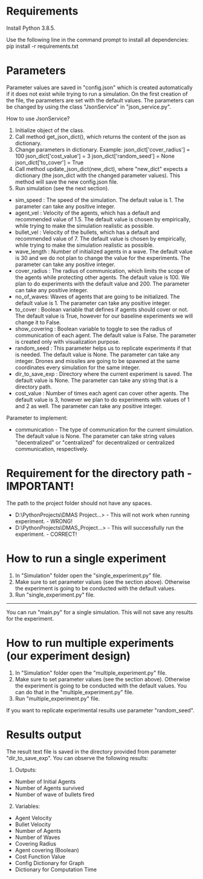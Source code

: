 # Requirements
Install Python 3.8.5.

Use the following line in the command prompt to install all dependencies:
pip install -r requirements.txt

# Parameters
Parameter values are saved in "config.json" which is created automatically if it does not exist while trying to run a simulation. On the first creation of the file, the parameters are set with the default values. The parameters can be changed by using the class "JsonService" in "json_service.py". 

How to use JsonService?
1. Initialize object of the class.
2. Call method get_json_dict(), which returns the content of the json as dictionary.
3. Change parameters in dictionary. Example: 
json_dict['cover_radius'] = 100
json_dict['cost_value'] = 3
json_dict['random_seed'] = None
json_dict['to_cover'] = True
4. Call method update_json_dict(new_dict), where "new_dict" expects a dictionary (the json_dict with the changed parameter values). This method will save the new config.json file.
5. Run simulation (see the next section). 

* sim_speed : The speed of the simulation. The default value is 1. The parameter can take any positive integer.
* agent_vel : Velocity of the agents, which has a default and recommended value of 1.5. The default value is chosen by empirically, while trying to make the simulation realistic as possible.
* bullet_vel : Velocity of the bullets, which has a default and recommended value of 7. The default value is chosen by empirically, while trying to make the simulation realistic as possible.
* wave_length : Number of initialized agents in a wave. The default value is 30 and we do not plan to change the value for the experiments. The parameter can take any positive integer.
* cover_radius : The radius of communication, which limits the scope of the agents while protecting other agents. The default value is 100. We plan to do experiments with the default value and 200. The parameter can take any positive integer.
* no_of_waves: Waves of agents that are going to be initialized. The default value is 1. The parameter can take any positive integer. 
* to_cover : Boolean variable that defines if agents should cover or not. The default value is True, however for our baseline experiments we will change it to False.
* show_covering : Boolean variable to toggle to see the radius of communication of each agent. The default value is False. The parameter is created only with visualization purpose.
* random_seed : This parameter helps us to replicate experiments if that is needed. The default value is None. The parameter can take any integer. Drones and missiles are going to be spawned at the same coordinates every simulation for the same integer.
* dir_to_save_exp : Directory where the current experiment is saved. The default value is None. The parameter can take any string that is a directory path.
* cost_value : Number of times each agent can cover other agents. The default value is 3, however we plan to do experiments with values of 1 and 2 as well. The parameter can take any positive integer.

Parameter to implement:
* communication - The type of communication for the current simulation. The default value is None. The parameter can take string values "decentralized" or "centralized" for decentralized or centralized communication, respectively.

# Requirement for the directory path - IMPORTANT!
The path to the project folder should not have any spaces.
* D:\PythonProjects\DMAS Project\...> - This will not work when running experiment. - WRONG!
* D:\PythonProjects\DMAS_Project\...> - This will successfully run the experiment. - CORRECT!

# How to run a single experiment
1. In "Simulation" folder open the "single_experiment.py" file.
2. Make sure to set parameter values (see the section above). Otherwise the experiment is going to be conducted with the default values.
3. Run "single_experiment.py" file.
------------------------------------
You can run "main.py" for a single simulation. This will not save any results for the experiment.

# How to run multiple experiments (our experiment design)
1. In "Simulation" folder open the "multiple_experiment.py" file.
2. Make sure to set parameter values (see the section above). Otherwise the experiment is going to be conducted with the default values. You can do that in the "multiple_experiment.py" file. 
3. Run "multiple_experiment.py" file.

If you want to replicate experimental results use parameter "random_seed".

# Results output
The result text file is saved in the directory provided from parameter "dir_to_save_exp". You can observe the following results:

1. Outputs: 
* Number of Initial Agents 
* Number of Agents survived
* Number of wave of bullets fired

2. Variables:
* Agent Velocity
* Bullet Velocity
* Number of Agents
* Number of Waves
* Covering Radius
* Agent covering (Boolean)
* Cost Function Value
* Config Dictionary for Graph
* Dictionary for Computation Time
